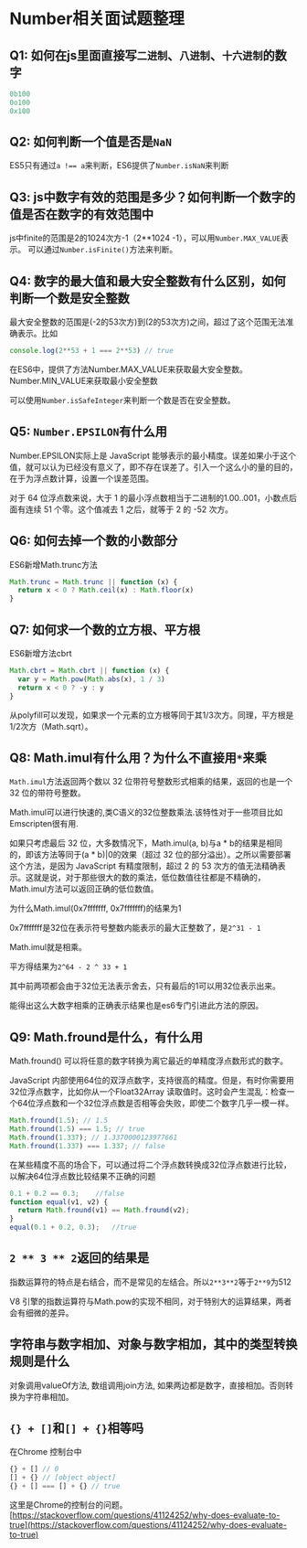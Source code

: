 # Number相关面试题整理

## Q1: 如何在js里面直接写`二进制`、`八进制`、`十六进制`的数字

```js
0b100
0o100
0x100
```

## Q2: 如何判断一个值是否是`NaN`

ES5只有通过`a !== a`来判断，ES6提供了`Number.isNaN`来判断

## Q3: js中数字有效的范围是多少？如何判断一个数字的值是否在数字的有效范围中

js中finite的范围是2的1024次方-1（2**1024 -1），可以用`Number.MAX_VALUE`表示。
可以通过`Number.isFinite()`方法来判断。

## Q4: 数字的最大值和最大安全整数有什么区别，如何判断一个数是安全整数

最大安全整数的范围是(-2的53次方)到(2的53次方)之间，超过了这个范围无法准确表示。比如

```js
console.log(2**53 + 1 === 2**53) // true
```

在ES6中，提供了方法Number.MAX_VALUE来获取最大安全整数。Number.MIN_VALUE来获取最小安全整数

可以使用`Number.isSafeInteger`来判断一个数是否在安全整数。

## Q5: `Number.EPSILON`有什么用

Number.EPSILON实际上是 JavaScript 能够表示的最小精度。误差如果小于这个值，就可以认为已经没有意义了，即不存在误差了。引入一个这么小的量的目的，在于为浮点数计算，设置一个误差范围。

对于 64 位浮点数来说，大于 1 的最小浮点数相当于二进制的1.00..001，小数点后面有连续 51 个零。这个值减去 1 之后，就等于 2 的 -52 次方。

## Q6: 如何去掉一个数的小数部分

ES6新增Math.trunc方法

```js
Math.trunc = Math.trunc || function (x) {
  return x < 0 ? Math.ceil(x) : Math.floor(x)
}
```

## Q7: 如何求一个数的立方根、平方根

ES6新增方法cbrt

```js
Math.cbrt = Math.cbrt || function (x) {
  var y = Math.pow(Math.abs(x), 1 / 3)
  return x < 0 ? -y : y
}
```

从polyfill可以发现，如果求一个元素的立方根等同于其1/3次方。同理，平方根是1/2次方（Math.sqrt）。

## Q8: Math.imul有什么用？为什么不直接用`*`来乘

`Math.imul`方法返回两个数以 32 位带符号整数形式相乘的结果，返回的也是一个 32 位的带符号整数。

Math.imul可以进行快速的,类C语义的32位整数乘法.该特性对于一些项目比如Emscripten很有用.

如果只考虑最后 32 位，大多数情况下，Math.imul(a, b)与a * b的结果是相同的，即该方法等同于(a * b)|0的效果（超过 32 位的部分溢出）。之所以需要部署这个方法，是因为 JavaScript 有精度限制，超过 2 的 53 次方的值无法精确表示。这就是说，对于那些很大的数的乘法，低位数值往往都是不精确的，Math.imul方法可以返回正确的低位数值。

为什么Math.imul(0x7fffffff, 0x7fffffff)的结果为1

0x7fffffff是32位在表示符号整数内能表示的最大正整数了，是`2^31 - 1`

Math.imul就是相乘。

平方得结果为`2^64 - 2 ^ 33 + 1`

其中前两项都会由于32位无法表示舍去，只有最后的1可以用32位表示出来。

能得出这么大数字相乘的正确表示结果也是es6专门引进此方法的原因。

## Q9: Math.fround是什么，有什么用

Math.fround() 可以将任意的数字转换为离它最近的单精度浮点数形式的数字。

JavaScript 内部使用64位的双浮点数字，支持很高的精度。但是，有时你需要用32位浮点数字，比如你从一个Float32Array 读取值时。这时会产生混乱：检查一个64位浮点数和一个32位浮点数是否相等会失败，即使二个数字几乎一模一样。

```js
Math.fround(1.5); // 1.5
Math.fround(1.5) === 1.5; // true
Math.fround(1.337); // 1.3370000123977661
Math.fround(1.337) === 1.337; // false
```

在某些精度不高的场合下，可以通过将二个浮点数转换成32位浮点数进行比较，以解决64位浮点数比较结果不正确的问题

```js
0.1 + 0.2 == 0.3;    //false
function equal(v1, v2) {
  return Math.fround(v1) == Math.fround(v2);
}
equal(0.1 + 0.2, 0.3);   //true
```

## `2 ** 3 ** 2`返回的结果是

指数运算符的特点是右结合，而不是常见的左结合。所以`2**3**2`等于`2**9`为512

V8 引擎的指数运算符与Math.pow的实现不相同，对于特别大的运算结果，两者会有细微的差异。

## 字符串与数字相加、对象与数字相加，其中的类型转换规则是什么

对象调用valueOf方法, 数组调用join方法, 如果两边都是数字，直接相加。否则转换为字符串相加。

## `{} + []`和`[] + {}`相等吗

在Chrome 控制台中

```js
{} + [] // 0
[] + {} // [object object]
{} + [] === [] + {} // true
```

这里是Chrome的控制台的问题。
[https://stackoverflow.com/questions/41124252/why-does-evaluate-to-true](https://stackoverflow.com/questions/41124252/why-does-evaluate-to-true)
